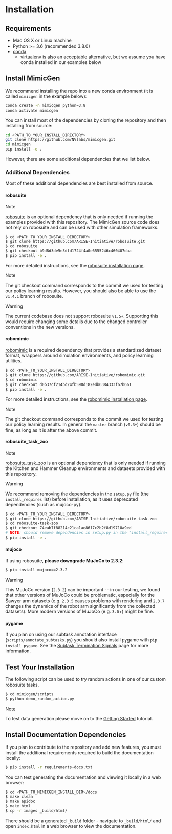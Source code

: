 # Installation

## Requirements

- Mac OS X or Linux machine
- Python >= 3.6 (recommended 3.8.0)
- [conda](https://www.anaconda.com/products/individual) 
  - [virtualenv](https://virtualenv.pypa.io/en/latest/) is also an acceptable alternative, but we assume you have conda installed in our examples below

## Install MimicGen

We recommend installing the repo into a new conda environment (it is called `mimicgen` in the example below):

```sh
conda create -n mimicgen python=3.8
conda activate mimicgen
```

You can install most of the dependencies by cloning the repository and then installing from source:

```sh
cd <PATH_TO_YOUR_INSTALL_DIRECTORY>
git clone https://github.com/NVlabs/mimicgen.git
cd mimicgen
pip install -e .
```

However, there are some additional dependencies that we list below.

### Additional Dependencies

Most of these additional dependencies are best installed from source.

#### robosuite

<div class="admonition note">
<p class="admonition-title">Note</p>

[robosuite](https://robosuite.ai/) is an optional dependency that is only needed if running the examples provided with this repository. The MimicGen source code does not rely on robosuite and can be used with other simulation frameworks.

</div>

```sh
$ cd <PATH_TO_YOUR_INSTALL_DIRECTORY>
$ git clone https://github.com/ARISE-Initiative/robosuite.git
$ cd robosuite
$ git checkout b9d8d3de5e3dfd1724f4a0e6555246c460407daa
$ pip install -e .
```

For more detailed instructions, see the [robosuite installation page](https://robosuite.ai/docs/installation.html).

<div class="admonition note">
<p class="admonition-title">Note</p>

The git checkout command corresponds to the commit we used for testing our policy learning results. However, you should also be able to use the `v1.4.1` branch of robosuite.

</div>

<div class="admonition warning">
<p class="admonition-title">Warning</p>

The current codebase does not support robosuite `v1.5+`. Supporting this would require changing some details due to the changed controller conventions in the new versions.

</div>

#### robomimic

[robomimic](https://robomimic.github.io/) is a required dependency that provides a standardized dataset format, wrappers around simulation environments, and policy learning utilities.

```sh
$ cd <PATH_TO_YOUR_INSTALL_DIRECTORY>
$ git clone https://github.com/ARISE-Initiative/robomimic.git
$ cd robomimic
$ git checkout d0b37cf214bd24fb590d182edb6384333f67b661
$ pip install -e .
```

For more detailed instructions, see the [robomimic installation page](https://robomimic.github.io/docs/introduction/installation.html).

<div class="admonition note">
<p class="admonition-title">Note</p>

The git checkout command corresponds to the commit we used for testing our policy learning results. In general the `master` branch (`v0.3+`) should be fine, as long as it is after the above commit.

</div>

#### robosuite_task_zoo

<div class="admonition note">
<p class="admonition-title">Note</p>

[robosuite_task_zoo](https://github.com/ARISE-Initiative/robosuite-task-zoo) is an optional dependency that is only needed if running the Kitchen and Hammer Cleanup environments and datasets provided with this repository.

</div>

<div class="admonition warning">
<p class="admonition-title">Warning</p>

We recommend removing the dependencies in the `setup.py` file (the `install_requires` list) before installation, as it uses deprecated dependencies (such as mujoco-py).

</div>

```sh
$ cd <PATH_TO_YOUR_INSTALL_DIRECTORY>
$ git clone https://github.com/ARISE-Initiative/robosuite-task-zoo
$ cd robosuite-task-zoo
$ git checkout 74eab7f88214c21ca1ae8617c2b2f8d19718a9ed
# NOTE: should remove dependencies in setup.py in the "install_requires" before the last step
$ pip install -e .
```

#### mujoco

If using robosuite, **please downgrade MuJoCo to 2.3.2**:

```sh
$ pip install mujoco==2.3.2
```

<div class="admonition warning">
<p class="admonition-title">Warning</p>

This MuJoCo version (`2.3.2`) can be important -- in our testing, we found that other versions of MuJoCo could be problematic, especially for the Sawyer arm datasets (e.g. `2.3.5` causes problems with rendering and `2.3.7` changes the dynamics of the robot arm significantly from the collected datasets). More modern versions of MuJoCo (e.g. `3.0`+) might be fine.

</div>

#### pygame

If you plan on using our subtask annotation interface (`scripts/annotate_subtasks.py`) you should also install pygame with `pip install pygame`. See the [Subtask Termination Signals](https://mimicgen.github.io/docs/tutorials/subtask_termination_signals.html) page for more information.

## Test Your Installation

The following script can be used to try random actions in one of our custom robosuite tasks.
```sh
$ cd mimicgen/scripts
$ python demo_random_action.py
```

<div class="admonition note">
<p class="admonition-title">Note</p>

To test data generation please move on to the [Getting Started](https://mimicgen.github.io/docs/tutorials/getting_started.html) tutorial.

</div>

## Install Documentation Dependencies

If you plan to contribute to the repository and add new features, you must install the additional requirements required to build the documentation locally:

```sh
$ pip install -r requirements-docs.txt
```

You can test generating the documentation and viewing it locally in a web browser:
```sh
$ cd <PATH_TO_MIMICGEN_INSTALL_DIR>/docs
$ make clean
$ make apidoc
$ make html
$ cp -r images _build/html/
```

There should be a generated `_build` folder - navigate to `_build/html/` and open `index.html` in a web browser to view the documentation.
